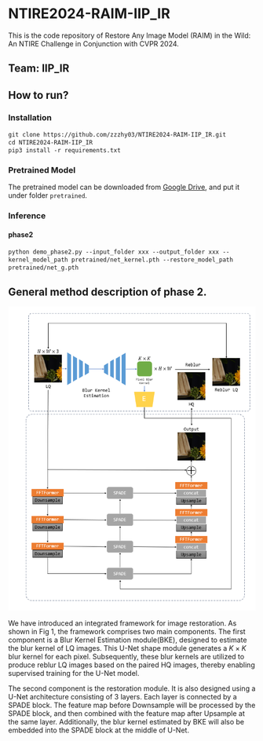 # NTIRE2024-RAIM-IIP_IR

This is the code repository of Restore Any Image Model (RAIM) in the Wild: An NTIRE Challenge in Conjunction with CVPR 2024.

## Team: **IIP_IR**

## How to run?

### Installation

``` shell
git clone https://github.com/zzzhy03/NTIRE2024-RAIM-IIP_IR.git
cd NTIRE2024-RAIM-IIP_IR
pip3 install -r requirements.txt
```

### Pretrained Model

The pretrained model can be downloaded from [Google Drive](https://drive.google.com/drive/folders/1oHzTMuhQV831PPxkloox_D07nyqmyI-9?usp=drive_link), and put it under folder `pretrained`.



### Inference

#### phase2

``` shell
python demo_phase2.py --input_folder xxx --output_folder xxx --kernel_model_path pretrained/net_kernel.pth --restore_model_path pretrained/net_g.pth
```

## General method description of phase 2. 

![phase2](pic/phase2.png)

We have introduced an integrated framework for image restoration. As shown in Fig 1, the framework comprises two main components. The first component is a Blur Kernel Estimation module(BKE), designed to estimate the blur kernel of LQ images. This U-Net shape module generates a $K\times K$ blur kernel for each pixel. Subsequently, these blur kernels are utilized to produce reblur LQ images based on the paired HQ images, thereby enabling supervised training for the U-Net model.

The second component is the restoration module. It is also designed using a U-Net architecture consisting of 3 layers. Each layer is connected by a SPADE block. The feature map before Downsample will be processed by the SPADE block, and then combined with the feature map after Upsample at the same layer. Additionally, the blur kernel estimated by BKE will also be embedded into the SPADE block at the middle of U-Net. 


